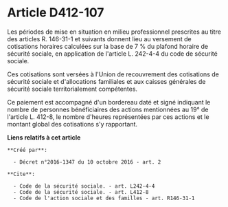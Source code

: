 # Article D412-107

Les périodes de mise en situation en milieu professionnel prescrites au titre des articles R. 146-31-1 et suivants donnent
lieu au versement de cotisations horaires calculées sur la base de 7 % du plafond horaire de sécurité sociale, en application
de l'article L. 242-4-4 du code de sécurité sociale. 

Ces cotisations sont versées à l'Union de recouvrement des cotisations de sécurité sociale et d'allocations familiales et aux
caisses générales de sécurité sociale territorialement compétentes. 

Ce paiement est accompagné d'un bordereau daté et signé indiquant le nombre de personnes bénéficiaires des actions
mentionnées au 19° de l'article L. 412-8, le nombre d'heures représentées par ces actions et le montant global des
cotisations s'y rapportant.

**Liens relatifs à cet article**

	**Créé par**:

	  - Décret n°2016-1347 du 10 octobre 2016 - art. 2

	**Cite**:

	  - Code de la sécurité sociale. - art. L242-4-4
	  - Code de la sécurité sociale. - art. L412-8
	  - Code de l'action sociale et des familles - art. R146-31-1
